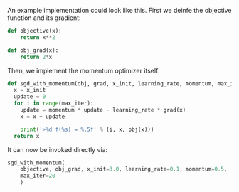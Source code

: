 An example implementation could look like this. First we deinfe the objective function and its gradient:

```python
def objective(x):
    return x**2

def obj_grad(x):
    return 2*x
```

Then, we implement the momentum optimizer itself:

```python
def sgd_with_momentum(obj, grad, x_init, learning_rate, momentum, max_iter):
  x = x_init
  update = 0
  for i in range(max_iter):
    update = momentum * update - learning_rate * grad(x)
    x = x + update

    print('>%d f(%s) = %.5f' % (i, x, obj(x)))
  return x
```

It can now be invoked directly via:
```python
sgd_with_momentum(
    objective, obj_grad, x_init=3.0, learning_rate=0.1, momentum=0.5, 
    max_iter=20
    )
```
